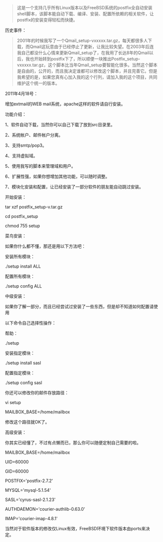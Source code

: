 > 这是一个支持几乎所有Linux版本以及FreeBSD系统的postfix全自动安装shell脚本，该脚本能自动下载、编译、安装、配置所依赖的相关软件，让postfix的安装变得轻松而快捷。

历史事件：

> 2001年的时候我写了一个Qmail\_setup-vxxxxx.tar.gz，每天都很多人下载，而Qmail这玩意由于已经停止了更新，让我比较失望。在2003年后连我自己都没什么心情来更新Qmail\_setup了，在我用了长达8年的Qmail以后，我也开始转到postfix下了，所以顺便一块推出Postfix\_setup-vxxxxx.tar.gz，这个脚本比当年Qmail\_setup要智能化很多。当然这个脚本是自由的，公开的，而且我决定谁都可以修改这个脚本，并且完善它。但是我希望的是，如果您真有心加入我的这个行列，请加入我的这个项目，共同维护这个统一的版本。


2011年4月18号：

增加extmail的WEB mail系统，apache这样的软件请自行安装。



功能介绍：

1、软件自动下载，当然你可以自己下载了放到src目录里。

2、系统帐户、邮件帐户分离。

3、支持smtp/pop3。

4、支持虚拟域。

5、使用我写的脚本来管理域和用户。

6、扩展性强，如果你想增加其他功能，可以随时调整。

7、模块化安装和配置，让已经安装了一部分软件的朋友能自动跳过安装。



开始安装：

tar xzf postfix\_setup-v.tar.gz

cd postfix\_setup

chmod 755 setup



菜鸟安装：

如果你什么都不懂，那还是用以下方法吧：

安装所有模块：

./setup install ALL

配置所有模块：

./setup config ALL



中级安装：

如果你了解一部分，而且已经尝试过安装了一些东西，但是却不知道如何配置请使用

以下命令自己选择性操作：

帮助：

./setup

安装指定模块：

./setup install sasl

配置指定模块：

./setup config sasl

你还可以修改你的邮件存放路径：

vi setup

MAILBOX\_BASE=/home/mailbox

修改这个路径就OK了。



高级安装：

你其实已经懂了，不过有点懒而已，那么你可以随便定制自己需要的啦。

MAILBOX\_BASE=/home/mailbox

UID=60000

GID=60000

POSTFIX='postfix-2.7.2'

MYSQL='mysql-5.1.54'

SASL='cyrus-sasl-2.1.23'

AUTHDAEMON='courier-authlib-0.63.0'

IMAP='courier-imap-4.8.1'

当然对于软件版本的修改仅Linux有效，FreeBSD环境下软件版本由ports来决定。